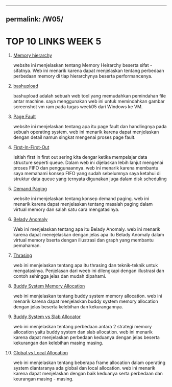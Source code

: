 
---
permalink: /W05/
---

# TOP 10 LINKS WEEK 5

1. [Memory hierarchy](https://www.geeksforgeeks.org/memory-hierarchy-design-and-its-characteristics/)

	website ini menjelaskan tentang Memory Heirarchy beserta sifat -sifatnya. Web ini menarik karena dapat menjelaskan tentang perbedaan perbedaan memory di tiap hierarchynya beserta performancenya.

2. [bashupload](https://bashupload.com/)

	bashupload adalah sebuah web tool yang memudahkan pemindahan file antar machine. saya menggunakan web ini untuk memindahkan gambar screenshot vm ram pada tugas week05 dari Windows ke VM.

3. [Page Fault](https://www.geeksforgeeks.org/page-fault-handling-in-operating-system/)

	website ini menjelaskan tentang apa itu page fault dan handlingnya pada sebuah operating system. web ini menarik karena dapat menjelaskan dengan detail namun singkat mengenai proses page fault.

4. [First-In-First-Out](https://www.geeksforgeeks.org/fifo-first-in-first-out-approach-in-programming/)

	Isitlah first in first out sering kita dengar ketika mempelajar data structure seperti queue. Dalam web ini dijelaskan lebih lanjut mengenai proses FIFO dan penggunaannya. web ini menarik karena membantu saya memahami konsep FIFO yang sudah sebelumnya saya ketahui di struktur data queue yang ternyata digunakan juga dalam disk scheduling

5. [Demand Paging](https://www.javatpoint.com/os-demand-paging)

	website ini menjelaskan tentang konsep demand paging. web ini menarik karena dapat menjelaskan tentang masalah paging dalam virtual memory dan salah satu cara mengatasinya.

6. [Belady Anomaly](https://prepinsta.com/operating-systems/beladys-anomaly/)

	Web ini menjelaskan tentang apa itu Belady Anomaly. web ini menarik karena dapat menejelaskan dengan jelas apa itu Belady Anomaly dalam virtual memory bserta dengan illustrasi dan graph yang membantu pemahaman.

7. [Thrasing](https://www.geeksforgeeks.org/techniques-to-handle-thrashing/)

	web ini menjelaskan tentang apa itu thrasing dan teknik-teknik untuk mengatasinya. Penjelasan dari weeb ini dilengkapi dengan illustrasi dan contoh sehingga jelas dan mudah dipahami.

8. [Buddy System Memory Allocation](https://www.geeksforgeeks.org/buddy-system-memory-allocation-technique/)

	web ini menjelaskan tentang buddy system memory allocation. web ini menarik karena dapat menjelaskan buddy system memory allocation dengan jelas beserta kelebihan dan kekurangannya.

9. [Buddy System vs Slab Allocator](https://www.geeksforgeeks.org/operating-system-allocating-kernel-memory-buddy-system-slab-system/)

	web ini menjelaskan tentang perbedaan antara 2 strategi memory allocation yaitu buddy system dan slab allocation. web ini menarik karena dapat menjelaskan perbedaan keduanya dengan jelas beserta kekurangan dan kelebihan masing masing.

10. [Global vs Local Allocation](https://www.geeksforgeeks.org/operating-system-allocation-frames/)

	web ini menjelaskan tentang beberapa frame allocation dalam operating system diantaranya ada global dan local allocation. web ini menarik karena dapat menjelaskan dengan baik keduanya serta perbedaan dan keurangan masing - masing.

